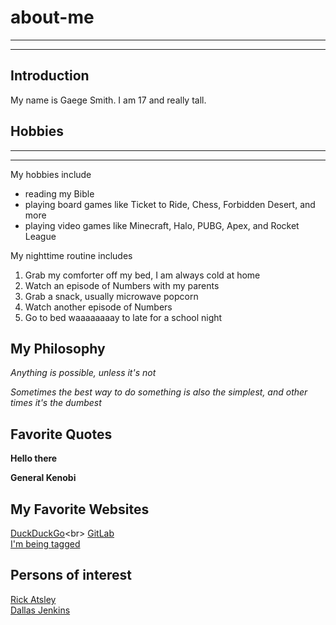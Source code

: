 # about-me
---
---
## Introduction

[I have a NEW HOME]: https://www.youtube.com/channel/UCrZKM9sQJisRzMgLLcX_vOg

My name is Gaege Smith.  I am 17 and really tall.  


## Hobbies
---
---
My hobbies include
- reading my Bible
- playing board games like Ticket to Ride, Chess, Forbidden Desert, and more
- playing video games like Minecraft, Halo, PUBG, Apex, and Rocket League

My nighttime routine includes

1. Grab my comforter off my bed, I am always cold at home
90053. Watch an episode of Numbers with my parents
900535. Grab a snack, usually microwave popcorn
93353. Watch another episode of Numbers
933535. Go to bed waaaaaaaay to late for a school night


## My Philosophy

*Anything is possible, unless it's not*

_Sometimes the best way to do something is also the simplest, and other times it's the dumbest_


## Favorite Quotes

**Hello there**

__General Kenobi__

[1]: https://www.wikipedia.org/wiki/Rick_Astley

[2]: https://www.wikipedia.org/wiki/Dallas_Jenkins

[3]: https://www.levilusko.com/

## My Favorite Websites

[DuckDuckGo](https://www.youtube.com/watch?v=QtBDL8EiNZo "https://duckduckgo.com/")<br>
[GitLab](https://gitlab.com/ "The superior version of Git backup website")<br>
[I'm being tagged][I have a NEW HOME]


## Persons of interest

[Rick Atsley][1]<br>
[Dallas Jenkins][2]<br>
[][3]<br>


